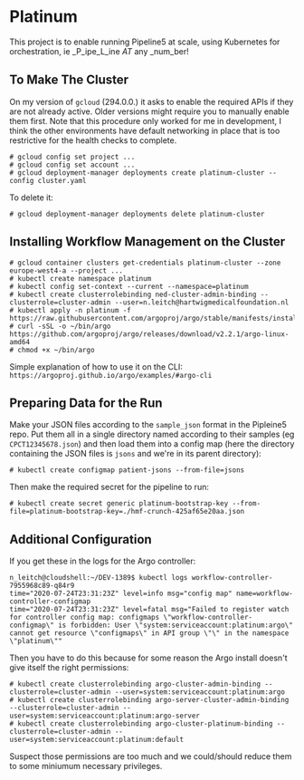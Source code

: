 # Platinum

This project is to enable running Pipeline5 at scale, using Kubernetes for orchestration, ie
_P_ipe_L_ine _AT_ any _num_ber!

## To Make The Cluster

On my version of `gcloud` (294.0.0.) it asks to enable the required APIs if they are not already active. Older versions might
require you to manually enable them first. Note that this procedure only worked for me in development, I think the other
environments have default networking in place that is too restrictive for the health checks to complete.

```
# gcloud config set project ...
# gcloud config set account ...
# gcloud deployment-manager deployments create platinum-cluster --config cluster.yaml
```

To delete it: 

```
# gcloud deployment-manager deployments delete platinum-cluster
```

## Installing Workflow Management on the Cluster

```
# gcloud container clusters get-credentials platinum-cluster --zone europe-west4-a --project ...
# kubectl create namespace platinum
# kubectl config set-context --current --namespace=platinum
# kubectl create clusterrolebinding ned-cluster-admin-binding --clusterrole=cluster-admin --user=n.leitch@hartwigmedicalfoundation.nl
# kubectl apply -n platinum -f https://raw.githubusercontent.com/argoproj/argo/stable/manifests/install.yaml
# curl -sSL -o ~/bin/argo https://github.com/argoproj/argo/releases/download/v2.2.1/argo-linux-amd64
# chmod +x ~/bin/argo
```

Simple explanation of how to use it on the CLI: `https://argoproj.github.io/argo/examples/#argo-cli`

## Preparing Data for the Run

Make your JSON files according to the `sample_json` format in the Pipleine5 repo. Put them all in a single directory named
according to their samples (eg `CPCT12345678.json`) and then load them into a config map (here the directory containing the JSON
files is `jsons` and we're in its parent directory):

```
# kubectl create configmap patient-jsons --from-file=jsons
```

Then make the required secret for the pipeline to run:

```
# kubectl create secret generic platinum-bootstrap-key --from-file=platinum-bootstrap-key=./hmf-crunch-425af65e20aa.json
```

## Additional Configuration 

If you get these in the logs for the Argo controller:


```
n_leitch@cloudshell:~/DEV-1389$ kubectl logs workflow-controller-7955968c89-q84r9
time="2020-07-24T23:31:23Z" level=info msg="config map" name=workflow-controller-configmap
time="2020-07-24T23:31:23Z" level=fatal msg="Failed to register watch for controller config map: configmaps \"workflow-controller-configmap\" is forbidden: User \"system:serviceaccount:platinum:argo\" cannot get resource \"configmaps\" in API group \"\" in the namespace \"platinum\""
```
Then you have to do this because for some reason the Argo install doesn't give itself the right permissions:

```
# kubectl create clusterrolebinding argo-cluster-admin-binding --clusterrole=cluster-admin --user=system:serviceaccount:platinum:argo
# kubectl create clusterrolebinding argo-server-cluster-admin-binding --clusterrole=cluster-admin --user=system:serviceaccount:platinum:argo-server
# kubectl create clusterrolebinding argo-cluster-platinum-binding --clusterrole=cluster-admin --user=system:serviceaccount:platinum:default
```

Suspect those permissions are too much and we could/should reduce them to some miniumum necessary privileges.



